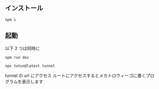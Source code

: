## インストール

```
npm i
```

## 起動

以下 2 つは同時に

```
npm run dev
```

```
npx tutun@latest tunnel
```

tunnel の url にアクセス
ルートにアクセスするとメカトロウィーゴに書くプログラムを表示します
